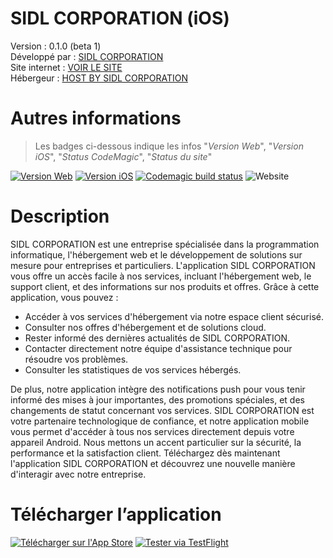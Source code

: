 # SIDL CORPORATION (iOS)
Version : 0.1.0 (beta 1)</br>
Développé par : [SIDL CORPORATION](https://www.sidl-corporation.fr/)</br>
Site internet : [VOIR LE SITE](https://www.sidl-corporation.fr/)</br>
Hébergeur : [HOST BY SIDL CORPORATION](https://www.host-by-sidlcorporation.fr/)</br>

# Autres informations
> Les badges ci-dessous indique les infos "_Version Web_", "_Version iOS_", "_Status CodeMagic_", "_Status du site_"

[![Version Web](https://img.shields.io/badge/dynamic/json?url=https://raw.githubusercontent.com/SIDL-C0R0RATI0N/sidlcorporation/0.1.0-beta-2/package.json&query=$.version_web&label=Web&color=orange)](https://github.com/SIDL-C0R0RATI0N/sidlcorporation) [![Version iOS](https://img.shields.io/badge/dynamic/json?url=https://raw.githubusercontent.com/SIDL-C0R0RATI0N/sidlcorporation/0.1.0-beta-2/package.json&query=$.version_ios&label=iOS&color=blue)](https://github.com/SIDL-C0R0RATI0N/sidlcorporation) [![Codemagic build status](https://api.codemagic.io/apps/67e95ae95ee84b50fa27c3ae/67e95ae95ee84b50fa27c3ad/status_badge.svg)](https://codemagic.io/app/67e95ae95ee84b50fa27c3ae/67e95ae95ee84b50fa27c3ad/latest_build) ![Website](https://img.shields.io/website?url=https%3A%2F%2Fwww.sidl-corporation.fr%2F)

# Description
SIDL CORPORATION est une entreprise spécialisée dans la programmation informatique, l'hébergement web et le développement de solutions sur mesure pour entreprises et particuliers. L'application SIDL CORPORATION vous offre un accès facile à nos services, incluant l'hébergement web, le support client, et des informations sur nos produits et offres.
Grâce à cette application, vous pouvez :

- Accéder à vos services d'hébergement via notre espace client sécurisé.
- Consulter nos offres d'hébergement et de solutions cloud.
- Rester informé des dernières actualités de SIDL CORPORATION.
- Contacter directement notre équipe d'assistance technique pour résoudre vos problèmes.
- Consulter les statistiques de vos services hébergés.

De plus, notre application intègre des notifications push pour vous tenir informé des mises à jour importantes, des promotions spéciales, et des changements de statut concernant vos services.
SIDL CORPORATION est votre partenaire technologique de confiance, et notre application mobile vous permet d'accéder à tous nos services directement depuis votre appareil Android. Nous mettons un accent particulier sur la sécurité, la performance et la satisfaction client. Téléchargez dès maintenant l'application SIDL CORPORATION et découvrez une nouvelle manière d'interagir avec notre entreprise.

# Télécharger l’application

[![Télécharger sur l'App Store](https://img.shields.io/badge/-Télécharger%20dans%20Apps%20Store-black?style=for-the-badge&logo=apple&logoColor=white)](https://apps.apple.com/us/app/sidl-corporation/id6741682590) [![Tester via TestFlight](https://img.shields.io/badge/-Tester%20via%20TestFlight-blue?style=for-the-badge&logo=apple&logoColor=white)](https://testflight.apple.com/join/fWzwKrJU)